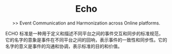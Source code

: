 <div align="center">
  <h1>Echo</h1>
  >> Event Communication and Harmonization across Online platforms.
</div>

>>>
>>>

ECHO 标准是一种用于定义和描述不同平台之间的事件交互和同步的标准规范，它的名字的意象是事件在不同平台之间的回响，表示事件的一致性和同步性。它的名字的意义是事件的沟通和协调，表示标准的目的和价值。
